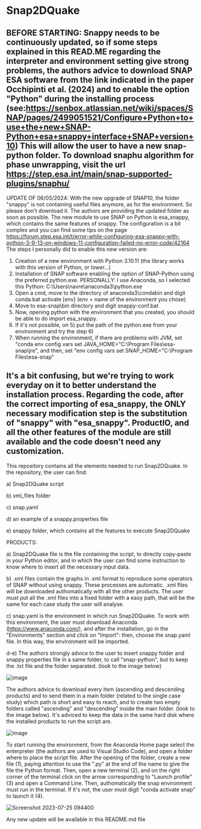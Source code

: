 # Snap2DQuake

BEFORE STARTING:
Snappy needs to be continuously updated, so if some steps explained in this READ.ME regarding the interpreter and environment setting give strong problems, the authors advice to download SNAP ESA software from the link indicated in the paper Occhipinti et al. (2024) and to enable the option "Python" during the installing process (see:https://senbox.atlassian.net/wiki/spaces/SNAP/pages/2499051521/Configure+Python+to+use+the+new+SNAP-Python+esa+snappy+interface+SNAP+version+10)
This will allow the user to have a new snap-python folder. 
To download snaphu algorithm for phase unwrapping, visit the url https://step.esa.int/main/snap-supported-plugins/snaphu/
-------------------
UPDATE OF 06/05/2024: With the new upgrade of SNAP10, the folder "snappy" is not containing useful files anymore, as for the environment. So please don't download it. The authors are providing the updated folder as soon as possible. The new module to use SNAP on Python is esa_snappy, which contains the same features of snappy. The configuration is a bit complex and you can find some tips on the page https://forum.step.esa.int/t/error-while-configuring-esa-snappy-with-python-3-9-13-on-windows-11-configuration-failed-no-error-code/42164
The steps I personally did to enable this new version are:
1) Creation of a new environment with Python 3.10.11 (the library works with this version of Python, or lower...)
2) Installation of SNAP software enabling the option of SNAP-Python using the preferred python.exe. PERSONALLY: I use Anaconda, so I selected this Python: C:\Users\navre\anaconda3\python.exe
3) Open a cmd, move to the directory of anaconda3\condabin and digit conda.bat activate [env] (env = name of the environment you chose)
4) Move to esa-snap\bin directory and digit snappy-conf.bat <path of the python.exe>
5) Now, opening python with the environment that you created, you should be able to do import esa_snappy.
6) If it's not possible, on 5) put the path of the python.exe from your environment and try the step 6)
7) When  running the environment, if there are problems with JVM, set "conda env config vars set JAVA_HOME="C:\Program Files\esa-snap\jre", and then, set "env config vars set SNAP_HOME="C:\Program Files\esa-snap"


It's a bit confusing, but we're trying to work everyday on it to better understand the installation process. Regarding the code, after the correct importing of esa_snappy, the ONLY necessary modification step is the substitution of "snappy" with "esa_snappy". ProductIO, and all the other features of the module are still available and the code doesn't need any customization.
-------------------

This repository contains all the elements needed to run Snap2DQuake.
In the repository, the user can find:

a) Snap2DQuake script

b) xml_files folder

c) snap.yaml

d) an example of a snappy.properties file

e) snappy folder, which contains all the features to execute Snap2DQuake


PRODUCTS:

a) Snap2DQuake file is the file containing the script, to directly copy-paste in your Python editor, and in which the user can find some instruction to know where to insert all the necessary input data.

b) .xml files contain the graphs in .xml format to reproduce some operators of SNAP without using snappy. These processes are automatic. .xml files will be downloaded authomatically with all the other products. The user must put all the .xml files into a fixed folder with a easy path, that will be the same for each case study the user will analyse.

c) snap.yaml is the environment in which run Snap2DQuake. To work with this environment, the user must download Anaconda (https://www.anaconda.com/), and after the installation, go in the "Environments" section and click on "Import": then, choose the snap.yaml file. In this way, the environment will be imported.

d-e) The authors strongly advice to the user to insert snappy folder and snappy properties file in a same folder, to call "snap-python", but to keep the .txt file and the folder separated. (look to the image below)

![image](https://github.com/navre6/Snap2DQuake/assets/134698198/6055817a-cd0c-48d7-922c-eb13cb659fb7)


The authors advice to download every item (ascending and descending products) and to send them in a main folder (related to the single case study) which path is short and easy to reach, and to create two empty folders called "ascending" and "descending" inside the main folder. (look to the image below). It's adviced to keep the data in the same hard disk where the installed products to run the script are.

![image](https://github.com/navre6/Snap2DQuake/assets/134698198/3ddadca9-ca74-4778-8bde-ea2e9c7c5fbb)

To start running the environment, from the Anaconda Home page select the enterpreter (the authors are used to Visual Studio Code), and open a folder where to place the script file. After the opening of the folder, create a new file (1), paying attention to use the ".py" at the end of the name to give the file the Python format. Then, open a new terminal (2), and on the right corner of the terminal click on the arrow corresponding to "Launch profile" (3) and open a Command Line. Then, authomatically the snap environment must run in the terminal. If it's not, the user must digit "conda activate snap" to launch it (4).

![Screenshot 2023-07-25 094400](https://github.com/navre6/Snap2DQuake/assets/134698198/2e635954-d3d2-4208-a0f9-b148de23bc2e)


Any new update will be available in this README.md file
